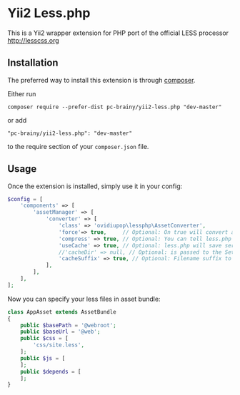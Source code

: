 Yii2 Less.php
=============
This is a Yii2 wrapper extension for PHP port of the official LESS processor http://lesscss.org

Installation
------------

The preferred way to install this extension is through [composer](http://getcomposer.org/download/).

Either run

```
composer require --prefer-dist pc-brainy/yii2-less.php "dev-master"

```

or add

```
"pc-brainy/yii2-less.php": "dev-master"
```

to the require section of your `composer.json` file.


Usage
-----

Once the extension is installed, simply use it in your config:

```php
$config = [
    'components' => [
        'assetManager' => [
            'converter' => [
                'class' => 'ovidiupop\lessphp\AssetConverter',
                'force'=> true,     // Optional: On true will convert all .less files. You can make all changes in variable.less
                'compress' => true, // Optional: You can tell less.php to remove comments and whitespace to generate minimized css files.
                'useCache' => true, // Optional: less.php will save serialized parser data for each .less file. Faster, but more memory-intense.
                //'cacheDir' => null, // Optional: is passed to the SetCacheDir() method.
                'cacheSuffix' => true, // Optional: Filename suffix to avoid the browser cache and force recompiling by configuration changes
            ],
        ],
    ],
];
```

Now you can specify your less files in asset bundle:

```php
class AppAsset extends AssetBundle
{
    public $basePath = '@webroot';
    public $baseUrl = '@web';
    public $css = [
        'css/site.less',
    ];
    public $js = [
    ];
    public $depends = [
    ];
}
```
